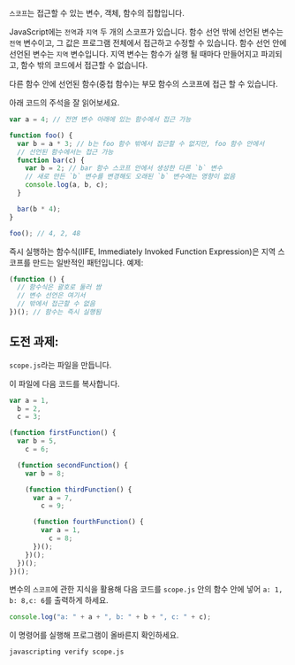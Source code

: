 `스코프`는 접근할 수 있는 변수, 객체, 함수의 집합입니다.

JavaScript에는 `전역`과 `지역` 두 개의 스코프가 있습니다. 함수 선언 밖에 선언된 변수는 `전역` 변수이고, 그 값은 프로그램 전체에서 접근하고 수정할 수 있습니다. 함수 선언 안에 선언된 변수는 `지역` 변수입니다. 지역 변수는 함수가 실행 될 때마다 만들어지고 파괴되고, 함수 밖의 코드에서 접근할 수 없습니다.

다른 함수 안에 선언된 함수(중첩 함수)는 부모 함수의 스코프에 접근 할 수 있습니다.

아래 코드의 주석을 잘 읽어보세요.

```js
var a = 4; // 전연 변수 아래에 있는 함수에서 접근 가능

function foo() {
  var b = a * 3; // b는 foo 함수 밖에서 접근할 수 없지만, foo 함수 안에서
  // 선언된 함수에서는 접근 가능
  function bar(c) {
    var b = 2; // bar 함수 스코프 안에서 생성한 다른 `b` 변수
    // 새로 만든 `b` 변수를 변경해도 오래된 `b` 변수에는 영향이 없음
    console.log(a, b, c);
  }

  bar(b * 4);
}

foo(); // 4, 2, 48
```

즉시 실행하는 함수식(IIFE, Immediately Invoked Function Expression)은 지역 스코프를 만드는 일반적인 패턴입니다.
예제:

```js
(function () {
  // 함수식은 괄호로 둘러 쌈
  // 변수 선언은 여기서
  // 밖에서 접근할 수 없음
})(); // 함수는 즉시 실행됨
```

## 도전 과제:

`scope.js`라는 파일을 만듭니다.

이 파일에 다음 코드를 복사합니다.

```js
var a = 1,
  b = 2,
  c = 3;

(function firstFunction() {
  var b = 5,
    c = 6;

  (function secondFunction() {
    var b = 8;

    (function thirdFunction() {
      var a = 7,
        c = 9;

      (function fourthFunction() {
        var a = 1,
          c = 8;
      })();
    })();
  })();
})();
```

변수의 `스코프`에 관한 지식을 활용해 다음 코드를 `scope.js` 안의 함수 안에 넣어 `a: 1, b: 8,c: 6`를 출력하게 하세요.

```js
console.log("a: " + a + ", b: " + b + ", c: " + c);
```

이 명령어를 실행해 프로그램이 올바른지 확인하세요.

```bash
javascripting verify scope.js
```
